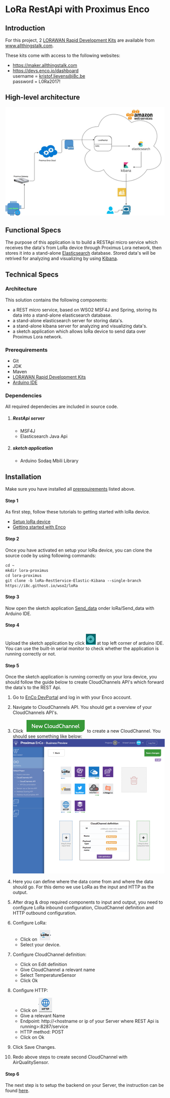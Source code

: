 # LoRa RestApi with Proximus Enco

## Introduction

For this project, 2 [LORAWAN Rapid Development Kits](http://www.allthingstalk.com/lorawan-rapid-development-kit) are available from www.allthingstalk.com.  

These kits come with access to the following websites:

* https://maker.allthingstalk.com  
* https://devs.enco.io/dashboard  
username = kristof.lievens@i8c.be  
password = L0Ra2017!   


## High-level architecture
![architect](img/LoraProximusEnco.jpg)
## Functional Specs
The purpose of this application is to build a RESTApi micro service which receives the data's from LoRa device through Proximus Lora network, then stores it into a stand-alone [Elasticsearch](https://www.elastic.co) database. Stored data's will be retrived for analyzing and visualizing by using [Kibana](https://www.elastic.co/products/kibana).

## Technical Specs
### Architecture
This solution contains the following components:  

* a REST micro service, based on WSO2 MSF4J and Spring, storing its data into a stand-alone elasticsearch database.
* a stand-alone elasticsearch server for storing data's.
* a stand-alone kibana server for analyzing and visualizing data's.
* a sketch application which allows loRa device to send data over Proximus Lora network.

### <a name="prerequirements"></a> Prerequirements
* Git
* JDK
* Maven
* [LORAWAN Rapid Development Kits](http://www.allthingstalk.com/lorawan-rapid-development-kit)
* [Arduino IDE](https://www.arduino.cc/en/main/software)

### Dependencies
All required dependecies are included in source code.

1. ##### RestApi server
	* MSF4J
	* Elasticsearch Java Api

2. ##### sketch application
	* Arduino Sodaq Mbili Library

## Installation

Make sure you have installed all [prerequirements](#prerequirements) listed above.

#### Step 1

As first step, follow these tutorials to getting started with loRa device.

* [Setup loRa device](http://support.sodaq.com/mbili/)
* [Getting started with Enco](http://docs.enco.io/docs/getting-started-with-enco)

#### <a name="step2"></a> Step 2

Once you have activated en setup your loRa device, you can clone the source code by using following commands:

```shell
cd ~
mkdir lora-proximus
cd lora-proximus
git clone -b loRa-RestService-Elastic-Kibana --single-branch https://i8c.githost.io/wso2/loRa
```

#### Step 3

Now open the sketch application [Send_data](loRa/Send_data/Send_data.ino) onder loRa/Send_data with Arduino IDE.

#### Step 4

Upload the sketch application by click ![upload logo](img/arduinoUpload.png) at top left corner of arduino IDE. You can use the built-in serial monitor to check whether the application is running correctly or not.

#### Step 5

Once the sketch application is running correctly on your lora device, you should follow the guide below to create CloudChannels API's which forward the data's to the REST Api.

1. Go to [EnCo DevPortal](http://devs.enco.io/dashboard/) and log in with your Enco account.
2. Navigate to CloudChannels API. You should get a overview of your CloudChannels API's.
3. Click ![New CloudChannel](img/NewCloudChannel.png) to create a new CloudChannel. You should see something like below:
	![Create CloudChannel](img/CreateCloudChannel.png)

4. Here you can define where the data come from and where the data should go. For this demo we use LoRa as the input and HTTP as the output.
5. After drag & drop required components to input and output, you need to configure LoRa inbound configuration, CloudChannel definition and HTTP outbound configuration.
6. Configure LoRa: 
	* Click on ![LoRa](img/loRaInbound.png)
	* Select your device.
7. Configure CloudChannel definition: 
	* Click on Edit definition
	* Give CloudChannel a relevant name
	* Select TemperatureSensor
	* Click Ok
8. Configure HTTP:
	* Click on ![http](img/http.png)
	* Give a relevant Name
	* Endpoint: http://\<hostname or ip of your Server where REST Api is running>:8287/service
	* HTTP method: POST
	* Click on Ok
9. Click Save Changes.
10. Redo above steps to create second CloudChannel with AirQualitySensor.

#### Step 6

The next step is to setup the backend on your Server, the instruction can be found [here](services/msf4j/README.md).
